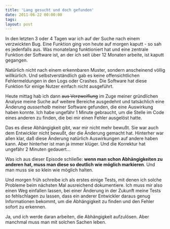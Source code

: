 ```yaml
---
title: 'Lang gesucht und doch gefunden'
date: 2011-06-22 00:00:00 
tags: 
layout: post
---
```

<p>In den letzten 3 oder 4 Tagen war ich auf der Suche nach einem verzwickten Bug. Eine Funktion ging von heute auf morgen kaputt - so sah es jedenfalls aus. Was monatelang funktioniert hat und eine zentrale Funktion der Software ist, an der ich seit &uuml;ber 12 Monaten arbeite, ist kaputt gegangen.</p>

<p>Nat&uuml;rlich nicht nach einem erkennbaren Muster, sondern anscheinend v&ouml;llig willk&uuml;rlich. Und selbstverst&auml;ndlich gab es keine offensichtlichen Fehlermeldungen in den Logs oder Crashes. Die Software hat diese Funktion f&uuml;r einige Nutzer einfach nicht ausgef&uuml;hrt.</p>

<p>Heute mittag hab ich dann <del>aus Verzweiflung</del> im Zuge meiner gr&uuml;ndlichen Analyse meine Suche auf weitere Bereiche ausgedehnt und tats&auml;chlich eine &Auml;nderung <em>ausserhalb</em> meiner Software gefunden, die eine Auswirkung haben konnte. Ich habe ungef&auml;hr 1 Minute gebraucht, um die Stelle im Code eines anderen zu finden, die bei mir einen Fehler ausgel&ouml;st hatte.</p>

<p>Das es diese Abh&auml;ngigkeit gibt, war mir nicht mehr bewu&szlig;t. Sie war auch dem Entwickler nicht bewu&szlig;t, der die &Auml;nderung gemacht hat. Hinterher war allen klar, da&szlig; diese &Auml;nderung nat&uuml;rlich Auswirkungen auf andere haben kann. Aber hinterher ist man ja immer kl&uuml;ger. Und die Korrektur hat ungef&auml;hr 2 Minuten gedauert...</p>

<p>Was ich aus dieser Episode schlie&szlig;e: <strong>wenn man schon Abh&auml;ngigkeiten zu anderen hat, muss man diese so deutlich wie m&ouml;glich markieren</strong>. Und man muss sie so klein wie m&ouml;glich halten.</p>

<p>Und morgen fr&uuml;h schreibe ich als erstes einige Tests, mit denen ich solche Probleme beim n&auml;chsten Mal ausreichend dokumentiere. Ich muss mir also einen Weg einfallen lassen, bei einer &Auml;nderung in der Zukunft meine Tests so fehlschlagen zu lassen, dass ein anderer Entwickler daraus genug Informationen bekommt, um die Abh&auml;ngigkeit zu finden und den Fehler sofort zu erkennen.</p>

<p>Ja, und ich werde daran arbeiten, die Abh&auml;ngigkeit aufzul&ouml;sen. Aber manchmal muss man mit solchen Sachen leben.</p>
